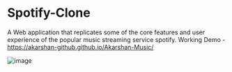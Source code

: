 # Spotify-Clone
A Web application that replicates some of the core features and user experience of the popular music streaming service spotify.
Working Demo - https://akarshan-github.github.io/Akarshan-Music/

![image](https://github.com/akarshan-github/Akarshan-Music/assets/108520693/150ab376-3a92-4b6e-954f-63c7eb9522bf)



